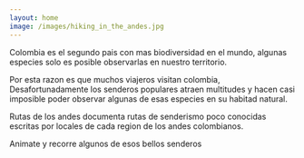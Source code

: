 ```yaml
---
layout: home
image: /images/hiking_in_the_andes.jpg
---
```


Colombia es el segundo pais con mas biodiversidad en el mundo, algunas especies solo es posible observarlas en nuestro territorio. 

Por esta razon es que muchos viajeros visitan colombia, Desafortunadamente los senderos populares atraen multitudes y hacen casi imposible 
poder observar algunas de esas especies en su habitad natural.

Rutas de los andes documenta rutas de senderismo poco conocidas escritas por locales de cada region de los andes colombianos.

Animate y recorre algunos de esos bellos senderos




